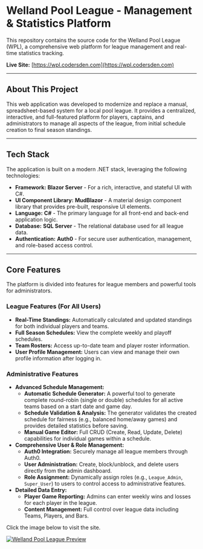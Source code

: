 # Welland Pool League - Management & Statistics Platform

This repository contains the source code for the Welland Pool League (WPL), a comprehensive web platform for league management and real-time statistics tracking.

**Live Site:** [https://wpl.codersden.com](https://wpl.codersden.com)

---

## About This Project

This web application was developed to modernize and replace a manual, spreadsheet-based system for a local pool league. It provides a centralized, interactive, and full-featured platform for players, captains, and administrators to manage all aspects of the league, from initial schedule creation to final season standings.

---

## Tech Stack

The application is built on a modern .NET stack, leveraging the following technologies:

* **Framework:** **Blazor Server** - For a rich, interactive, and stateful UI with C#.
* **UI Component Library:** **MudBlazor** - A material design component library that provides pre-built, responsive UI elements.
* **Language:** **C#** - The primary language for all front-end and back-end application logic.
* **Database:** **SQL Server** - The relational database used for all league data.
* **Authentication:** **Auth0** - For secure user authentication, management, and role-based access control.

---

## Core Features

The platform is divided into features for league members and powerful tools for administrators.

### League Features (For All Users)

* **Real-Time Standings:** Automatically calculated and updated standings for both individual players and teams.
* **Full Season Schedules:** View the complete weekly and playoff schedules.
* **Team Rosters:** Access up-to-date team and player roster information.
* **User Profile Management:** Users can view and manage their own profile information after logging in.

### Administrative Features

* **Advanced Schedule Management:**
    * **Automatic Schedule Generator:** A powerful tool to generate complete round-robin (single or double) schedules for all active teams based on a start date and game day.
    * **Schedule Validation & Analysis:** The generator validates the created schedule for fairness (e.g., balanced home/away games) and provides detailed statistics before saving.
    * **Manual Game Editor:** Full CRUD (Create, Read, Update, Delete) capabilities for individual games within a schedule.
* **Comprehensive User & Role Management:**
    * **Auth0 Integration:** Securely manage all league members through Auth0.
    * **User Administration:** Create, block/unblock, and delete users directly from the admin dashboard.
    * **Role Assignment:** Dynamically assign roles (e.g., `League_Admin`, `Super_User`) to users to control access to administrative features.
* **Detailed Data Entry:**
    * **Player Game Reporting:** Admins can enter weekly wins and losses for each player in the league.
    * **Content Management:** Full control over league data including Teams, Players, and Bars.



Click the image below to visit the site.

[![Welland Pool League Preview](Images/WPLPreview.png)](https://wpl.codersden.com)
